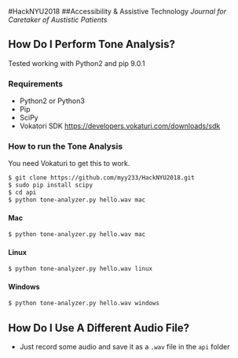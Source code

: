 #HackNYU2018
##Accessibility & Assistive Technology
*Journal for Caretaker of Austistic Patients*

## How Do I Perform Tone Analysis?
Tested working with Python2 and pip 9.0.1

### Requirements

* Python2 or Python3
* Pip
* SciPy
* Vokatori SDK https://developers.vokaturi.com/downloads/sdk

### How to run the Tone Analysis
You need Vokaturi to get this to work.

```sh
$ git clone https://github.com/myy233/HackNYU2018.git
$ sudo pip install scipy
$ cd api
$ python tone-analyzer.py hello.wav mac
```

#### Mac

```sh
$ python tone-analyzer.py hello.wav mac
```

#### Linux

```sh
$ python tone-analyzer.py hello.wav linux
```

#### Windows

```sh
$ python tone-analyzer.py hello.wav windows
```

## How Do I Use A Different Audio File?

* Just record some audio and save it as a `.wav` file in the `api` folder
